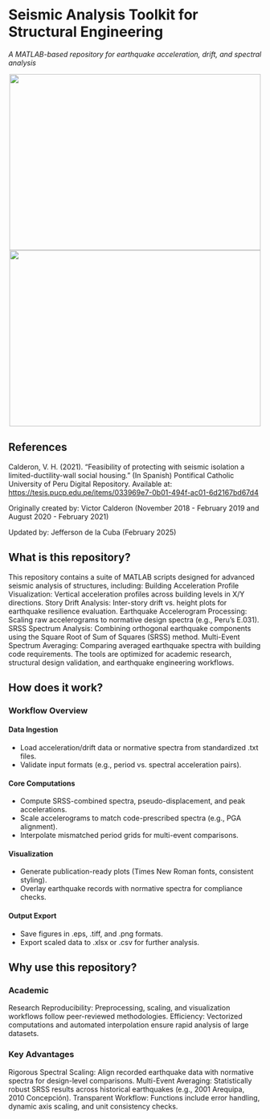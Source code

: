 # Seismic Analysis Toolkit for Structural Engineering

_A MATLAB-based repository for earthquake acceleration, drift, and spectral analysis_

<P align = "center">
   <img src="https://github.com/user-attachments/assets/e0c96352-ca6c-45eb-9a2f-35c962b3a829" width="500" height="350" />
   <img src="https://github.com/user-attachments/assets/5f6f7826-b5b6-4e25-91b1-cc86e81df850" width="500" height="350" />

## References
Calderon, V. H. (2021). “Feasibility of protecting with seismic isolation a limited-ductility-wall social housing.” (In Spanish) Pontifical Catholic University of Peru Digital Repository. Available at: https://tesis.pucp.edu.pe/items/033969e7-0b01-494f-ac01-6d2167bd67d4

Originally created by: Victor Calderon (November 2018 - February 2019 and August 2020 - February 2021)

Updated by: Jefferson de la Cuba (February 2025)

## What is this repository?
This repository contains a suite of MATLAB scripts designed for advanced seismic analysis of structures, including:
Building Acceleration Profile Visualization: Vertical acceleration profiles across building levels in X/Y directions.
Story Drift Analysis: Inter-story drift vs. height plots for earthquake resilience evaluation.
Earthquake Accelerogram Processing: Scaling raw accelerograms to normative design spectra (e.g., Peru’s E.031).
SRSS Spectrum Analysis: Combining orthogonal earthquake components using the Square Root of Sum of Squares (SRSS) method.
Multi-Event Spectrum Averaging: Comparing averaged earthquake spectra with building code requirements.
The tools are optimized for academic research, structural design validation, and earthquake engineering workflows.

## How does it work?
### Workflow Overview
#### Data Ingestion
- Load acceleration/drift data or normative spectra from standardized .txt files.
- Validate input formats (e.g., period vs. spectral acceleration pairs).

#### Core Computations
- Compute SRSS-combined spectra, pseudo-displacement, and peak accelerations.
- Scale accelerograms to match code-prescribed spectra (e.g., PGA alignment).
- Interpolate mismatched period grids for multi-event comparisons.

#### Visualization
- Generate publication-ready plots (Times New Roman fonts, consistent styling).
- Overlay earthquake records with normative spectra for compliance checks.

#### Output Export
- Save figures in .eps, .tiff, and .png formats.
- Export scaled data to .xlsx or .csv for further analysis.

## Why use this repository?
### Academic
Research Reproducibility: Preprocessing, scaling, and visualization workflows follow peer-reviewed methodologies.
Efficiency: Vectorized computations and automated interpolation ensure rapid analysis of large datasets.

### Key Advantages
Rigorous Spectral Scaling: Align recorded earthquake data with normative spectra for design-level comparisons.
Multi-Event Averaging: Statistically robust SRSS results across historical earthquakes (e.g., 2001 Arequipa, 2010 Concepción).
Transparent Workflow: Functions include error handling, dynamic axis scaling, and unit consistency checks.
